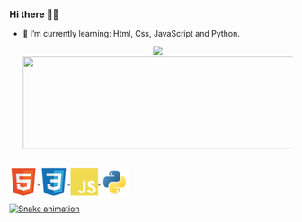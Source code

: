 ### Hi there 👋🏼 



- 🌱 I’m currently learning: Html, Css, JavaScript and Python.


  <div align="center">
  <a href="https://github.com/Jo021">
  <img height="165em" src="https://github-readme-stats.vercel.app/api?username=Jo021&show_icons=true&theme=dark&include_all_commits=true&count_private=true"/>
  <img height="165em"  width="500" src="https://github-readme-stats.vercel.app/api/top-langs/?username=Jo021&layout=compact&langs_count=7&theme=dark"/>
</div>

  <div style="display: inline_block"><br>
  <img align="center" alt="Rafa-HTML" height="50" width="50" src="https://raw.githubusercontent.com/devicons/devicon/master/icons/html5/html5-original.svg">
  <img align="center" alt="Rafa-CSS" height="50" width="50" src="https://raw.githubusercontent.com/devicons/devicon/master/icons/css3/css3-original.svg">
  <img align="center" alt="Rafa-Js" height="50" width="50" src="https://raw.githubusercontent.com/devicons/devicon/master/icons/javascript/javascript-plain.svg">
  <img align="center" alt="Rafa-Python" height="50" width="50" src="https://raw.githubusercontent.com/devicons/devicon/master/icons/python/python-original.svg">
     
  </div>
  
![Snake animation](https://github.com/Jo021/Jo021/blob/output/github-contribution-grid-snake.svg)
